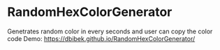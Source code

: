 # RandomHexColorGenerator
Genetrates random color in every seconds and user can copy the color code
Demo: https://dbibek.github.io/RandomHexColorGenerator/

